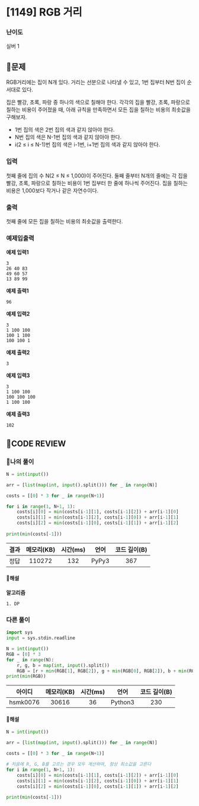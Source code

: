 # [1149] RGB 거리

### **난이도**
실버 1
## **📝문제**
RGB거리에는 집이 N개 있다. 거리는 선분으로 나타낼 수 있고, 1번 집부터 N번 집이 순서대로 있다.

집은 빨강, 초록, 파랑 중 하나의 색으로 칠해야 한다. 각각의 집을 빨강, 초록, 파랑으로 칠하는 비용이 주어졌을 때, 아래 규칙을 만족하면서 모든 집을 칠하는 비용의 최솟값을 구해보자.

- 1번 집의 색은 2번 집의 색과 같지 않아야 한다.
- N번 집의 색은 N-1번 집의 색과 같지 않아야 한다.
- i(2 ≤ i ≤ N-1)번 집의 색은 i-1번, i+1번 집의 색과 같지 않아야 한다.
### **입력**
첫째 줄에 집의 수 N(2 ≤ N ≤ 1,000)이 주어진다. 둘째 줄부터 N개의 줄에는 각 집을 빨강, 초록, 파랑으로 칠하는 비용이 1번 집부터 한 줄에 하나씩 주어진다. 집을 칠하는 비용은 1,000보다 작거나 같은 자연수이다.
### **출력**
첫째 줄에 모든 집을 칠하는 비용의 최솟값을 출력한다.
### **예제입출력**

**예제 입력1**

```
3
26 40 83
49 60 57
13 89 99
```

**예제 출력1**

```
96
```

**예제 입력2**

```
3
1 100 100
100 1 100
100 100 1
```

**예제 출력2**

```
3
```

**예제 입력3**

```
3
1 100 100
100 100 100
1 100 100
```

**예제 출력3**

```
102
```

## **🧐CODE REVIEW**

### **🧾나의 풀이**

```python
N = int(input())

arr = [list(map(int, input().split())) for _ in range(N)]

costs = [[0] * 3 for _ in range(N+1)]

for i in range(1, N+1, 1):
    costs[i][0] = min(costs[i-1][1], costs[i-1][2]) + arr[i-1][0]
    costs[i][1] = min(costs[i-1][2], costs[i-1][0]) + arr[i-1][1]
    costs[i][2] = min(costs[i-1][0], costs[i-1][1]) + arr[i-1][2]
    
print(min(costs[-1]))
```

결과	| 메모리(KB) |	시간(ms) |	언어 |	코드 길이(B)
:----:|:-----:|:-----:|:-----:|:--------:
정답|110272|132|PyPy3|367
#### **📝해설**

**알고리즘**
```
1. DP
```

### **다른 풀이**

```python
import sys
input = sys.stdin.readline

N = int(input())
RGB = [0] * 3
for _ in range(N):
    r, g, b = map(int, input().split())
    RGB = [r + min(RGB[1], RGB[2]), g + min(RGB[0], RGB[2]), b + min(RGB[0], RGB[1])]
print(min(RGB))
```

아이디 | 메모리(KB) |	시간(ms) |	언어 |	코드 길이(B) 
:-----:|:-----:|:-----:|:----:|:--------:
hsmk0076|30616|36|Python3|230
#### **📝해설**

```python
N = int(input())

arr = [list(map(int, input().split())) for _ in range(N)]

costs = [[0] * 3 for _ in range(N+1)]

# 처음에 R, G, B를 고르는 경우 모두 계산하여, 항상 최소값을 고른다
for i in range(1, N+1, 1):
    costs[i][0] = min(costs[i-1][1], costs[i-1][2]) + arr[i-1][0]
    costs[i][1] = min(costs[i-1][2], costs[i-1][0]) + arr[i-1][1]
    costs[i][2] = min(costs[i-1][0], costs[i-1][1]) + arr[i-1][2]
    
print(min(costs[-1]))
```